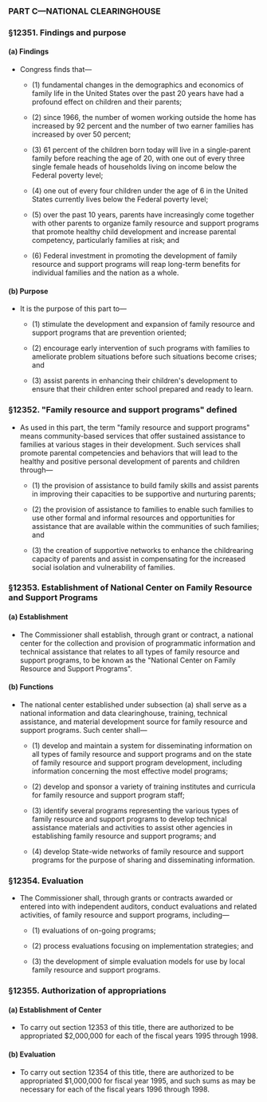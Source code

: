 ### PART C—NATIONAL CLEARINGHOUSE

### §12351. Findings and purpose
#### (a) Findings
* Congress finds that—

  * (1) fundamental changes in the demographics and economics of family life in the United States over the past 20 years have had a profound effect on children and their parents;

  * (2) since 1966, the number of women working outside the home has increased by 92 percent and the number of two earner families has increased by over 50 percent;

  * (3) 61 percent of the children born today will live in a single-parent family before reaching the age of 20, with one out of every three single female heads of households living on income below the Federal poverty level;

  * (4) one out of every four children under the age of 6 in the United States currently lives below the Federal poverty level;

  * (5) over the past 10 years, parents have increasingly come together with other parents to organize family resource and support programs that promote healthy child development and increase parental competency, particularly families at risk; and

  * (6) Federal investment in promoting the development of family resource and support programs will reap long-term benefits for individual families and the nation as a whole.

#### (b) Purpose
* It is the purpose of this part to—

  * (1) stimulate the development and expansion of family resource and support programs that are prevention oriented;

  * (2) encourage early intervention of such programs with families to ameliorate problem situations before such situations become crises; and

  * (3) assist parents in enhancing their children's development to ensure that their children enter school prepared and ready to learn.

### §12352. "Family resource and support programs" defined
* As used in this part, the term "family resource and support programs" means community-based services that offer sustained assistance to families at various stages in their development. Such services shall promote parental competencies and behaviors that will lead to the healthy and positive personal development of parents and children through—

  * (1) the provision of assistance to build family skills and assist parents in improving their capacities to be supportive and nurturing parents;

  * (2) the provision of assistance to families to enable such families to use other formal and informal resources and opportunities for assistance that are available within the communities of such families; and

  * (3) the creation of supportive networks to enhance the childrearing capacity of parents and assist in compensating for the increased social isolation and vulnerability of families.

### §12353. Establishment of National Center on Family Resource and Support Programs
#### (a) Establishment
* The Commissioner shall establish, through grant or contract, a national center for the collection and provision of programmatic information and technical assistance that relates to all types of family resource and support programs, to be known as the "National Center on Family Resource and Support Programs".

#### (b) Functions
* The national center established under subsection (a) shall serve as a national information and data clearinghouse, training, technical assistance, and material development source for family resource and support programs. Such center shall—

  * (1) develop and maintain a system for disseminating information on all types of family resource and support programs and on the state of family resource and support program development, including information concerning the most effective model programs;

  * (2) develop and sponsor a variety of training institutes and curricula for family resource and support program staff;

  * (3) identify several programs representing the various types of family resource and support programs to develop technical assistance materials and activities to assist other agencies in establishing family resource and support programs; and

  * (4) develop State-wide networks of family resource and support programs for the purpose of sharing and disseminating information.

### §12354. Evaluation
* The Commissioner shall, through grants or contracts awarded or entered into with independent auditors, conduct evaluations and related activities, of family resource and support programs, including—

  * (1) evaluations of on-going programs;

  * (2) process evaluations focusing on implementation strategies; and

  * (3) the development of simple evaluation models for use by local family resource and support programs.

### §12355. Authorization of appropriations
#### (a) Establishment of Center
* To carry out section 12353 of this title, there are authorized to be appropriated $2,000,000 for each of the fiscal years 1995 through 1998.

#### (b) Evaluation
* To carry out section 12354 of this title, there are authorized to be appropriated $1,000,000 for fiscal year 1995, and such sums as may be necessary for each of the fiscal years 1996 through 1998.